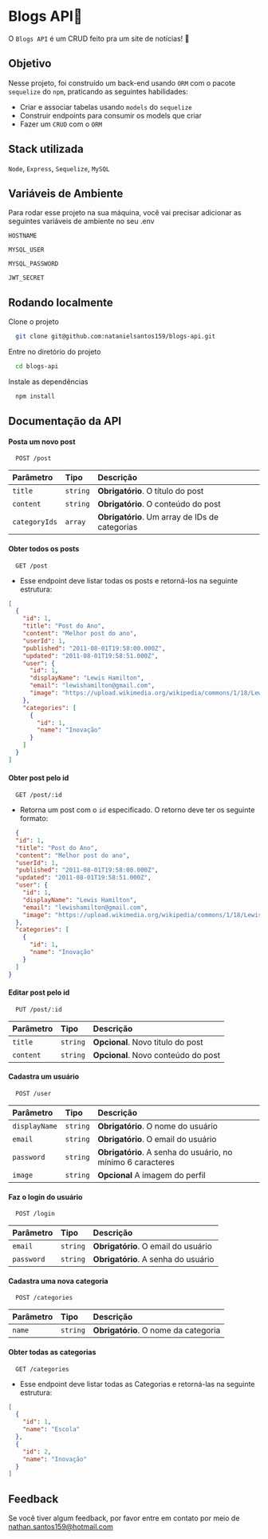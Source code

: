 
# Blogs API📰

O `Blogs API` é um CRUD feito pra um site de notícias! 📰

## Objetivo
Nesse projeto, foi construído um back-end usando `ORM` com o pacote `sequelize` do `npm`, praticando as seguintes habilidades:
 - Criar e associar tabelas usando `models` do `sequelize`
 - Construir endpoints para consumir os models que criar 
 - Fazer um `CRUD` com o `ORM`

## Stack utilizada

`Node`, `Express`, `Sequelize`, `MySQL`


## Variáveis de Ambiente

Para rodar esse projeto na sua máquina, você vai precisar adicionar as seguintes variáveis de ambiente no seu .env

`HOSTNAME`

`MYSQL_USER`

`MYSQL_PASSWORD`

`JWT_SECRET`

## Rodando localmente

Clone o projeto

```bash
  git clone git@github.com:natanielsantos159/blogs-api.git
```

Entre no diretório do projeto

```bash
  cd blogs-api
```

Instale as dependências

```bash
  npm install
```





## Documentação da API

#### Posta um novo post

```http
  POST /post
```

| Parâmetro   | Tipo       | Descrição                                   |
| :---------- | :--------- | :------------------------------------------ |
| `title`      | `string` | **Obrigatório**. O título do post  |
| `content` | `string` | **Obrigatório**. O conteúdo do post |
| `categoryIds` | `array` | **Obrigatório**. Um array de IDs de categorias |

####  Obter todos os posts

```http
  GET /post
```

- Esse endpoint deve listar todas os posts e retorná-los na seguinte estrutura:

```json
[
  {
    "id": 1,
    "title": "Post do Ano",
    "content": "Melhor post do ano",
    "userId": 1,
    "published": "2011-08-01T19:58:00.000Z",
    "updated": "2011-08-01T19:58:51.000Z",
    "user": {
      "id": 1,
      "displayName": "Lewis Hamilton",
      "email": "lewishamilton@gmail.com",
      "image": "https://upload.wikimedia.org/wikipedia/commons/1/18/Lewis_Hamilton_2017_Malaysia.jpg"
    },
    "categories": [
      {
        "id": 1,
        "name": "Inovação"
      }
    ]
  }
]
```

####  Obter post pelo id

```http
  GET /post/:id
```
- Retorna um post com o `id` especificado. O retorno deve ter os seguinte formato:

```json
  {
  "id": 1,
  "title": "Post do Ano",
  "content": "Melhor post do ano",
  "userId": 1,
  "published": "2011-08-01T19:58:00.000Z",
  "updated": "2011-08-01T19:58:51.000Z",
  "user": {
    "id": 1,
    "displayName": "Lewis Hamilton",
    "email": "lewishamilton@gmail.com",
    "image": "https://upload.wikimedia.org/wikipedia/commons/1/18/Lewis_Hamilton_2016_Malaysia_2.jpg"
  },
  "categories": [
    {
      "id": 1,
      "name": "Inovação"
    }
  ]
}
```

####  Editar post pelo id

```http
  PUT /post/:id
```

| Parâmetro   | Tipo       | Descrição                           |
| :---------- | :--------- | :---------------------------------- |
| `title` | `string` | **Opcional**. Novo titulo do post |
| `content` | `string` | **Opcional**. Novo conteúdo do post |


#### Cadastra um usuário

```http
  POST /user
```

| Parâmetro   | Tipo       | Descrição                           |
| :---------- | :--------- | :---------------------------------- |
| `displayName` | `string` | **Obrigatório**. O nome do usuário |
| `email` | `string` | **Obrigatório**. O email do usuário |
| `password` | `string` | **Obrigatório**. A senha do usuário, no mínimo 6 caracteres|
| `image` | `string` | **Opcional** A imagem do perfil|


#### Faz o login do usuário

```http
  POST /login
```

| Parâmetro   | Tipo       | Descrição                                   |
| :---------- | :--------- | :------------------------------------------ |
| `email`      | `string` | **Obrigatório**. O email do usuário  |
| `password` | `string` | **Obrigatório**. A senha do usuário |


####  Cadastra uma nova categoria

```http
  POST /categories
```

| Parâmetro   | Tipo       | Descrição                                   |
| :---------- | :--------- | :------------------------------------------ |
| `name`      | `string` | **Obrigatório**. O nome da categoria  |

####  Obter todas as categorias

```http
  GET /categories
```

- Esse endpoint deve listar todas as Categorias e retorná-las na seguinte estrutura:

```json
[
  {
    "id": 1,
    "name": "Escola"
  },
  {
    "id": 2,
    "name": "Inovação"
  }
]
```
## Feedback

Se você tiver algum feedback, por favor entre em contato por meio de nathan.santos159@hotmail.com

